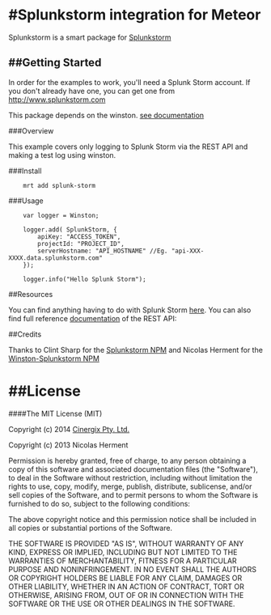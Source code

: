 #Splunkstorm integration for Meteor
==================================
Splunkstorm is a smart package for [Splunkstorm](https://www.splunkstorm.com)


##Getting Started
----------------

In order for the examples to work, you'll need a Splunk Storm account. If you don't already have one, you can get one from http://www.splunkstorm.com

This package depends on the winston. [see documentation](https://github.com/flatiron/winston)

###Overview

This example covers only logging to Splunk Storm via the REST API and making a test log using winston.

###Install

```
    mrt add splunk-storm
```

###Usage

```
    var logger = Winston;

    logger.add( SplunkStorm, {
        apiKey: "ACCESS_TOKEN",
        projectId: "PROJECT_ID",
        serverHostname: "API_HOSTNAME" //Eg. "api-XXX-XXXX.data.splunkstorm.com"
    });

    logger.info("Hello Splunk Storm");
```

##Resources

You can find anything having to do with Splunk Storm [here](http://splunkstorm.com).
You can also find full reference [documentation](http://docs.splunk.com/Documentation/Storm/latest/User/UseStormsRESTAPI) of the REST API:


##Credits

Thanks to Clint Sharp for the [Splunkstorm NPM](https://github.com/coccyx/splunkstorm) and Nicolas Herment for the [Winston-Splunkstorm NPM](https://github.com/nherment/winston-splunkstorm)


##License
=======

####The MIT License (MIT)

Copyright (c)   2014 [Cinergix Pty. Ltd.](http://www.cinergix.com)

Copyright (c)   2013 Nicolas Herment

Permission is hereby granted, free of charge, to any person obtaining a copy
of this software and associated documentation files (the "Software"), to deal
in the Software without restriction, including without limitation the rights
to use, copy, modify, merge, publish, distribute, sublicense, and/or sell
copies of the Software, and to permit persons to whom the Software is
furnished to do so, subject to the following conditions:

The above copyright notice and this permission notice shall be included in
all copies or substantial portions of the Software.

THE SOFTWARE IS PROVIDED "AS IS", WITHOUT WARRANTY OF ANY KIND, EXPRESS OR
IMPLIED, INCLUDING BUT NOT LIMITED TO THE WARRANTIES OF MERCHANTABILITY,
FITNESS FOR A PARTICULAR PURPOSE AND NONINFRINGEMENT. IN NO EVENT SHALL THE
AUTHORS OR COPYRIGHT HOLDERS BE LIABLE FOR ANY CLAIM, DAMAGES OR OTHER
LIABILITY, WHETHER IN AN ACTION OF CONTRACT, TORT OR OTHERWISE, ARISING FROM,
OUT OF OR IN CONNECTION WITH THE SOFTWARE OR THE USE OR OTHER DEALINGS IN
THE SOFTWARE.
